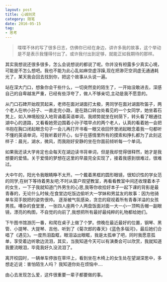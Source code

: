 ```yaml
---
layout: post
title: 心诚则灵
category: 随笔
date: 2016-05-15
tag: 
- 思考
---
```

> 喋喋不休的写了很多日志，仿佛你已经在身边，讲许多我的故事，这个举动是不是表示我懂得付出了。或许我付出到足够，就能正如我期待的那样。

<!-- more -->

其实我想说还很多很多，怎么会说想说的都说了呢。你并没有袒露多少真实心境，可能是不怎么想吧。我也不能为此心乱如麻空虚浮躁,现在把渺茫空洞虚无通通耗光了，某天我会回去找到你，把这个故事从头说一遍。

站在深大门口，想象你会干些什么，一切突然变的陌生了，一开始没敢进去，深感自己的自卑越发严重，已经有些浮夸了，做人不够亲切,主动是我不愿意的。

从门口石碑开始观赏起来，老师在面对湖面打太极，男同学在面对湖面吹笛子，两个老人在哄小孙子、一直走完小路，是在路口转台处看见的一个女同学，她坐着石凳上，如入神境般投入地背诵着英语单词，我顺势就坐在树荫下，转头看了眼通往湖中心的道路，又看看她旁边围着小孙子喂早点的两个老人，认真的看着她一会把书抱在胸口闭起眼念句子一会儿再打开书看一眼又收回怀里闭起眼念着我一句都听不懂的英语单词，可我听着好开心，似乎在感情里所有的摸索和挣扎都为了此刻这样子：晨光，湖水，微风，而我刚好安静的坐在你面前倾听每一个单词。

如果我还读大学肯定也会每天在湖边读书背单词，但是我却觉得很释然，她才是我想要的爱情。关于爱情的梦想在这里的早晨完全实现了，接着我感到很难过，很难过。

大中午的，阳光令我眼睛睁不太开。一个戴着黑框的圆形眼镜，很知识性的学女范的同学,在树下等待着男友吧;不时从窗户观望教室，再看看教室中间还收理着本子的女生，一下子我就知道门外男生的心思,我等你收拾好本子一起下课的背影是最青春的，无论什么时候;在食堂边吃饭边偷听大一学妹和男盆友的故事：因为他骑单车双手脱把的姿势很帅。 逐渐被气氛感染，贪恋的窥视着所有青春洋溢的女孩男孩。嘈杂的食堂里，一张四人座两个人两盘饭面对面一大一小一顶鸭舌帽一副眼镜，漂亮的构图，不自觉的向前了,我想把所有最好最纯粹的礼物都给她们。

下午图书馆游历一番，和爬在桌子上做了个梦。傍晚在最近最好的位置，钢琴、黑管、小提琴、大提琴、吉他、听到了《菊次郎的春天》《蓝色多瑙河》，最后她们合唱了《遇见》。一度热泪盈眶，眼泪溢出眼眶，我是太孤单了吧，同时我愿意孤单，享受着边听歌边流泪，其实，当我知道今天可以有演奏会可以欣赏，我就知道我要流眼泪，毕竟我好久没流泪了。

离开校园时，一辆单车停放在草坪上，看到坐在木椅上的女生处在望湖深思中，多想走近说：害怕陌生人吗？ 我知道你处在烦恼中....

由心去发现怎么爱，这件很重要一辈子都要做的事。

